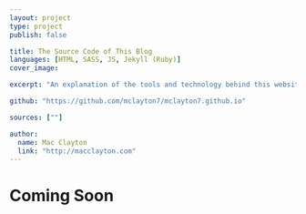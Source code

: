 ```yaml
---
layout: project
type: project
publish: false

title: The Source Code of This Blog
languages: [HTML, SASS, JS, Jekyll (Ruby)]
cover_image:

excerpt: "An explanation of the tools and technology behind this website."

github: "https://github.com/mclayton7/mclayton7.github.io"

sources: [""]

author:
  name: Mac Clayton
  link: "http://macclayton.com"  
---
```


<h1>Coming Soon</h1>

